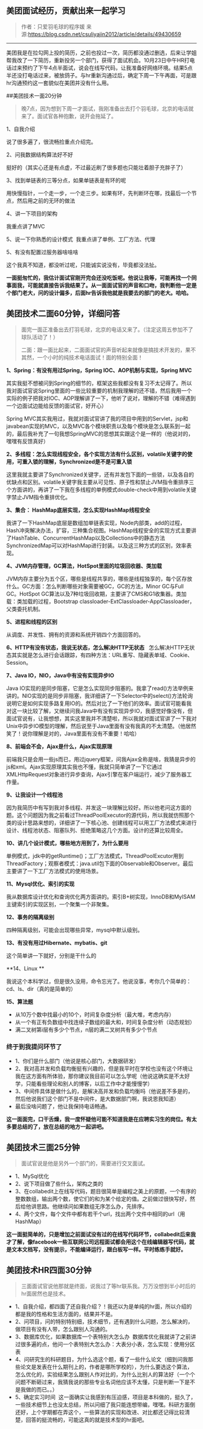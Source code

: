## 美团面试经历，贡献出来一起学习

> 作者：只爱羽毛球的程序媛
> 来源:[https://blog.csdn.net/csuliyajin2012/article/details/49430659 ](https://blog.csdn.net/csuliyajin2012/article/details/49430659 )

---

美团我是在拉勾网上投的简历，之前也投过一次，简历都没通过删选，后来让学姐帮我改了一下简历，重新投另一个部门，获得了面试机会。10月23日中午HR打电话过来预约了下午4点半面试，说会在线写代码，让我准备好网络环境。结果5点半还没打电话过来，被放鸽子。与hr重新沟通过后，确定下周一下午再面，可是跟hr沟通预约这一套貌似在美团并没有什么用。

##美团技术一面20分钟

> 晚7点，因为想到下周一才面试，我刚准备出去打个羽毛球，北京的电话就来了。面试官各种抱歉，说开会拖延了。 

1、自我介绍 

说了很多遍了，很流畅捡重点介绍完。 

2、问我数据结构算法好不好 

挺好的（其实心还是有点虚，不过最近刷了很多题也只能壮着胆子充胖子了） 

3、找到单链表的三等分点，如果单链表是有环的呢 

用快慢指针，一个走一步，一个走三步。如果有环，先判断环在哪，找最后一个节点，然后用之前的无环的做法 

4、讲一下项目的架构 

我重点讲了MVC 


5、说一下你熟悉的设计模式 
我重点讲了单例、工厂方法、代理 

5、有没有配置过服务器啥啥啥 

这个我真不知道，都没听过呢，只能诚实说没有，毕竟都没法扯。 

**一面挺匆忙的，我估计面试官刚开完会还没吃饭呢。他说让我等，可能再找一个同事面我，可能就直接告诉我结果了。从一面面试官的声音和口吻，我判断他一定是个部门老大，问的设计偏多，后面hr告诉我他就是我要去的部门的老大。哈哈。**

## 美团技术二面60分钟，详细问答

> 面完一面正准备出去打羽毛球，北京的电话又来了。（注定这周五参加不了球队活动了！） 
>
> 二面：跟一面比起来，二面面试官的声音听起来就像是搞技术开发的，果不其然，一个小时的纯技术电话面试！面的特别全面！

**1、Spring：有没有用过Spring，Spring IOC、AOP机制与实现，Spring MVC**

其实我挺不想被问到Spring的细节的，框架这些我都没有复习不太记得了。所以我对面试官说Spring里面的一些比较重要的机制我理解的还不错，然后我用一个实际的例子把我对IOC、AOP理解讲了一下，他听了说对，理解的不错（难得遇到一个边面试边能给反馈的面试官，好开心） 

Spring MVC其实我用过，我就对面试官讲了我的项目中用到的Servlet，jsp和javabean实现的MVC，以及MVC各个模块职责以及每个模块是怎么联系到一起的，最后我补充了一句我想SpringMVC的思想其实跟这个是一样的（他说对的，嘿嘿有反馈真好） 

**2、多线程：怎么实现线程安全，各个实现方法有什么区别，volatile关键字的使用，可重入锁的理解，Synchronized是不是可重入锁**

这里我就主要讲了Synchronized关键字，还有并发包下面的一些锁，以及各自的优缺点和区别。volatile关键字我主要从可见性、原子性和禁止JVM指令重排序三个方面讲的，再讲了一下我在多线程的单例模式double-check中用到volatile关键字禁止JVM指令重排优化。 

**3、集合： HashMap底层实现，怎么实现HashMap线程安全** 

我讲了一下HashMap底层是数组加单链表实现，Node内部类，add的过程，Hash冲突解决办法，扩容，三种集合视图。HashMap线程安全的实现方式主要讲了HashTable、ConcurrentHashMap以及Collections中的静态方法SynchronizedMap可以对HashMap进行封装。以及这三种方式的区别，效率表现。 

**4、JVM内存管理，GC算法，HotSpot里面的垃圾回收器、类加载** 

JVM内存主要分为五个区，哪些是线程共享的，哪些是线程独享的，每个区存放什么。GC方面：怎么判断哪些对象需要被GC，GC的方法，Minor GC与Full GC。HotSpot GC算法以及7种垃圾回收期，主要讲了CMS和G1收集器。类加载：类加载的过程，Bootstrap classloader-ExtClassloader-AppClassloader，父类委托机制。 

**5、进程和线程的区别**

从调度、并发性、拥有的资源和系统开销四个方面回答的。 

**6、HTTP有没有状态，我说无状态，怎么解决HTTP无状态**
 
怎么解决HTTP无状态其实就是怎么进行会话跟踪，有四种方法：URL重写、隐藏表单域、Cookie、Session。 

**7、Java IO，NIO，Java中有没有实现异步IO**

Java IO实现的是同步阻塞，它是怎么实现同步阻塞的。我拿了read()方法举例来讲的。NIO实现的是同步非阻塞，我详细讲了一下Selector中的select()方法轮询说明它是如何实现多路复用IO的。然后对比了一下他们的效率。面试官可能看我对这一块比较了解，又继续问我Java中有没有实现异步IO，我感觉好像没有，但面试官说有，让我想想，其实这里我并不清楚啦，所以我就对面试官讲了一下我对Unix中异步IO模型的理解，然后说至于Java里面有没有我真的不太清楚。（他居然笑了！说你理解是对的，Java里面有没有不重要！哈哈）

**8、前端会不会，Ajax是什么，Ajax实现原理** 

前端我只是会用一些js而已，用过jquery框架，问我Ajax全称是啥，我猜是异步的js和xml。Ajax实现原理其实我也不懂，我就只简单讲了一下它通过XMLHttpRequest对象进行异步查询，Ajax引擎在客户端运行，减少了服务器工作量。

**9、让我设计一个线程池** 

因为我简历中有写到我对多线程、并发这一块理解比较好。所以他老问这方面的题。这个问题因为我之前看过ThreadPoolExecutor的源代码，所以我就仿照那个类的设计思路来想的，详细讲了一下核心池、创建线程可以用工厂方法模式来进行设计、线程池状态、阻塞队列、拒绝策略这几个方面。设计的还算比较周全。

**10、讲几个设计模式，哪些地方用到了，为什么要用**

单例模式，jdk中的getRuntime()；工厂方法模式，ThreadPoolExcutor用到ThreadFactory；观察者模式：java.util包下面的Observable和Observer。最后主要讲了一下工厂方法模式的使用场景。

**11、Mysql优化、索引的实现**

我从数据库设计优化和查询优化两方面讲的。索引B+树实现，InnoDB和MyISAM主键索引的实现区别，一个聚集一个非聚集。 

**12、事务的隔离级别**

四种隔离级别，可能会出现哪些异常，mysql中默认级别。 

**13、有没有用过Hibernate、mybatis、git**

这个简单讲一下就好，分别是干什么的

**14、Linux **

我说这个本科学过，但是很久没用，命令忘光了。他说没事，考你几个简单的：cd、ls、dir（真的是简单的）

**15、算法题**

- 从10万个数中找最小的10个，时间复杂度分析（最大堆，考虑内存）
- 从一个有正有负数组中找连续子数组的最大和，时间复杂度分析（动态规划）
- 满二叉树第i层有多少个节点，n层的满二叉树共有多少个节点

### 终于到我提问环节了

- 1、你们是什么部门（他说是核心部门，大数据研发）
- 2、我对高并发和负载均衡挺有兴趣的，但是我平时在学校也没有这个环境让我在这方面有所体验，那你建议我目前可以怎么学呢（他说这确实是不太好学，只能看些理论和别人的博客，以后工作中才能慢慢学） 
- 3、中间件具体是做什么的，是解决高并发和负载均衡吗（他说差不多是的，然后他说我们这个部门不是中间件，是大数据部门啊，我说恩我知道） 
- 最后没啥问题了，他让我保持电话畅通。

**这一面面完，口干舌燥，我一度怀疑他可能不知道我是在应聘实习生的岗位。有太多要总结的了，放在总结的地方一起讲吧。**

## 美团技术三面25分钟

> 面试官说是他是另外一个部门的，需要进行交叉面试。

- 1、MySql优化 
- 2、说下项目做了些什么，架构之类的 
- 3、在collabedit上在线写代码，题目很简单是编程之美上的原题，一个有序的整数数组，输出两个数，使它们的和为某个给定的值。之前做过很快写好，然后给他讲思路。他继续问如果数组无序怎么办，先排序。 
- 4、两个文件，每个文件中都有若干个url，找出两个文件中相同的url（用HashMap） 

**这一面挺简单的，只是增加之前面试没有过的在线写代码环节，collabedit后来我才了解，像facebook一些互联网公司远程面试都会用这个在线编辑器写代码，就是文本文档写，没有提示，不能编译运行，跟白板写一样。平时练练手就好。**

## 美团技术HR四面30分钟

>  三面面试官说他那就是终面，说我过了等hr联系我。万万没想到半小时后的hr面居然也是技术。 

- 1、自我介绍，都四面了还自我介绍？！我还以为是单纯的hr面，所以介绍的都是我的性格和生活方面的，结果并不是。 
- 2、问项目，问的特别特别细，技术细节，还有遇到什么问题，怎么解决的，做项目有没有人带，怎么跟别人沟通的。 
- 3、数据库优化，如果数据库一个表特别大怎么办 
数据库优化我就讲了之前讲过很多遍的点，他问一个表特别大怎么办：大表分小表，怎么实现：使用分区表 
- 4、问研究生的科研题目，为什么选这个题，看了一些什么论文（细到问我那些论文是发表在什么期刊上的，作者是哪所学校的），为什么要选这个算法，怎么优化的，实验结果怎么跟别人作对比的，为什么比别人的算法好（一个个问题不断砸过来，我猜我说的那些专业名词他应该不太懂，只是判断一下是不是我做的而已。。） 
- 5、确定实习时间 
这一面确实让我感到有压迫感，项目是本科做的，挺久了，一些技术细节上也没太总结，所以问细了我只能连想带编，嘿嘿。科研方面倒还好，上个学期都在弄这个，一些算法的实现和改进、对比都还记得比较清楚，回答的挺流畅的，可能这真的就是技术型的hr面吧。
